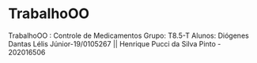 # TrabalhoOO
TrabalhoOO : Controle de Medicamentos
Grupo: T8.5-T
Alunos: Diógenes Dantas Lélis Júnior-19/0105267 || Henrique Pucci da Silva Pinto - 202016506
